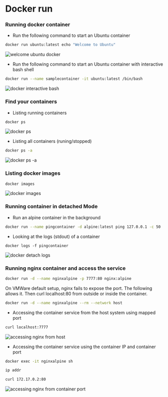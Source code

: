 # Docker run

### Running docker container

* Run the following command to start an Ubuntu container

```bash
docker run ubuntu:latest echo "Welcome to Ubuntu"
```

![welcome ubuntu docker](images/docker-run-welcome-ubuntu.png)


* Run the following command to start an Ubuntu container with interactive bash shell

```bash
docker run --name samplecontainer -it ubuntu:latest /bin/bash
```

![docker interactive bash](images/docker-interactive-bash.png)

### Find your containers

* Listing running containers

```bash
docker ps
```

![docker ps](images/docker-ps.png)

* Listing all containers (runing/stopped)

```bash
docker ps -a
```

![docker ps -a](images/docker-ps-a.png)


### Listing docker images

```bash
docker images
```

![docker images](images/docker-images.png)


### Running container in detached Mode

* Run an alpine container in the background

```bash
docker run --name pingcontainer -d alpine:latest ping 127.0.0.1 -c 50
```

* Looking at the logs (stdout) of a container

```
docker logs -f pingcontainer
```

![docker detach logs](images/docker-detach-logs.png)

### Running nginx container and access the service

```bash
docker run -d --name nginxalpine -p 7777:80 nginx:alpine
```


<!--KB-->
On VMWare default setup, nginx fails to expose the port. The following allows it. 
Then curl localhost:80 from outside or inside the container.
```bash
docker run -d --name nginxalpine --rm --network host
```

* Accessing the container service from the host system using mapped port

```bash
curl localhost:7777
```

![accessing nginx from host](images/nginxalpine-host.png)

* Accessing the container service using the container IP and container port

```bash
docker exec -it nginxalpine sh

ip addr

curl 172.17.0.2:80
```

![accessing nginx from container port](images/nginxalpine-container.png)